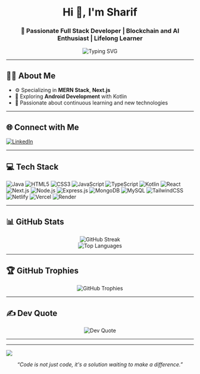 <h1 align="center">Hi 👋, I'm Sharif</h1>
<h3 align="center">🚀 Passionate Full Stack Developer | Blockchain and AI Enthusiast | Lifelong Learner</h3>

<p align="center">
  <img src="https://readme-typing-svg.herokuapp.com/?lines=Full+Stack+Web+Developer;Blockchain+Innovator;Tech+Explorer+&center=true&width=500&height=30" alt="Typing SVG" />
</p>

---

## 🧑‍💻 About Me

- ⚙️ Specializing in **MERN Stack**, **Next.js**
- 📲 Exploring **Android Development** with Kotlin
- 🧠 Passionate about continuous learning and new technologies

---

## 🌐 Connect with Me
<p align="left">
  <a href="https://linkedin.com/in/skksharif" target="blank">
    <img align="center" src="https://img.shields.io/badge/LinkedIn-%230077B5.svg?logo=linkedin&logoColor=white" alt="LinkedIn" />
  </a>
</p>

---

## 💻 Tech Stack
<p align="left">
  <img src="https://img.shields.io/badge/java-%23ED8B00.svg?style=for-the-badge&logo=openjdk&logoColor=white" alt="Java" />
  <img src="https://img.shields.io/badge/html5-%23E34F26.svg?style=for-the-badge&logo=html5&logoColor=white" alt="HTML5" />
  <img src="https://img.shields.io/badge/css3-%231572B6.svg?style=for-the-badge&logo=css3&logoColor=white" alt="CSS3" />
  <img src="https://img.shields.io/badge/javascript-%23323330.svg?style=for-the-badge&logo=javascript&logoColor=%23F7DF1E" alt="JavaScript" />
  <img src="https://img.shields.io/badge/typescript-%23007ACC.svg?style=for-the-badge&logo=typescript&logoColor=white" alt="TypeScript" />
  <img src="https://img.shields.io/badge/kotlin-%237F52FF.svg?style=for-the-badge&logo=kotlin&logoColor=white" alt="Kotlin" />
  <img src="https://img.shields.io/badge/react-%2320232a.svg?style=for-the-badge&logo=react&logoColor=%2361DAFB" alt="React" />
  <img src="https://img.shields.io/badge/next-black?style=for-the-badge&logo=next.js&logoColor=white" alt="Next.js" />
  <img src="https://img.shields.io/badge/node.js-6DA55F?style=for-the-badge&logo=node.js&logoColor=white" alt="Node.js" />
  <img src="https://img.shields.io/badge/express.js-%23404d59.svg?style=for-the-badge&logo=express&logoColor=%2361DAFB" alt="Express.js" />
  <img src="https://img.shields.io/badge/mongodb-%234ea94b.svg?style=for-the-badge&logo=mongodb&logoColor=white" alt="MongoDB" />
  <img src="https://img.shields.io/badge/mysql-4479A1.svg?style=for-the-badge&logo=mysql&logoColor=white" alt="MySQL" />
  <img src="https://img.shields.io/badge/tailwindcss-%2338B2AC.svg?style=for-the-badge&logo=tailwind-css&logoColor=white" alt="TailwindCSS" />
  <img src="https://img.shields.io/badge/netlify-%23000000.svg?style=for-the-badge&logo=netlify&logoColor=#00C7B7" alt="Netlify" />
  <img src="https://img.shields.io/badge/vercel-%23000000.svg?style=for-the-badge&logo=vercel&logoColor=white" alt="Vercel" />
  <img src="https://img.shields.io/badge/Render-%46E3B7.svg?style=for-the-badge&logo=render&logoColor=white" alt="Render" />
</p>

---

## 📊 GitHub Stats
<p align="center">
  <img src="https://nirzak-streak-stats.vercel.app/?user=skksharif&theme=swift&hide_border=false" alt="GitHub Streak" /><br/>
  <img src="https://github-readme-stats.vercel.app/api/top-langs/?username=skksharif&theme=swift&hide_border=false&layout=compact" alt="Top Languages" />
</p>

---

## 🏆 GitHub Trophies
<p align="center">
  <img src="https://github-profile-trophy.vercel.app/?username=skksharif&theme=swift&no-frame=false&no-bg=false&margin-w=4" alt="GitHub Trophies" />
</p>

---

## ✍️ Dev Quote
<p align="center">
  <img src="https://quotes-github-readme.vercel.app/api?type=horizontal&theme=radical" alt="Dev Quote" />
</p>

---

---
[![](https://visitcount.itsvg.in/api?id=skksharif&icon=4&color=1)](https://visitcount.itsvg.in)

<p align="center">
  <em>“Code is not just code, it's a solution waiting to make a difference.”</em>
</p>
